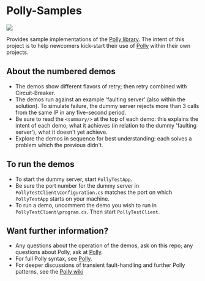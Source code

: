 # Polly-Samples
![](https://raw.github.com/App-vNext/Polly/master/Polly.png)

Provides sample implementations of the [Polly library](https://www.github.com/App-vNext/Polly). The intent of this project is to help newcomers kick-start their use of [Polly](https://www.github.com/App-vNext/Polly) within their own projects.

## About the numbered demos

+ The demos show different flavors of retry; then retry combined with Circuit-Breaker.  
+ The demos run against an example 'faulting server' (also within the solution).  To simulate failure, the dummy server rejects more than 3 calls from the same IP in any five-second period.
+ Be sure to read the `<summary/>` at the top of each demo: this explains the intent of each demo, what it achieves (in relation to the dummy 'faulting server'), what it doesn't yet achieve.
+ Explore the demos in sequence for best understanding: each solves a problem which the previous didn't.

## To run the demos

+ To start the dummy server, start `PollyTestApp`.  
+ Be sure the port number for the dummy server in `PollyTestClient\Configuration.cs` matches the port on which `PollyTestApp` starts on your machine.
+ To run a demo, uncomment the demo you wish to run in `PollyTestClient\program.cs`.  Then start `PollyTestClient`.  

## Want further information?

+ Any questions about the operation of the demos, ask on this repo; any questions about Polly, ask at [Polly](https://www.github.com/App-vNext/Polly).
+ For full Polly syntax, see [Polly](https://www.github.com/App-vNext/Polly).  
+ For deeper discussions of transient fault-handling and further Polly patterns, see the [Polly wiki](https://github.com/App-vNext/Polly/wiki)
